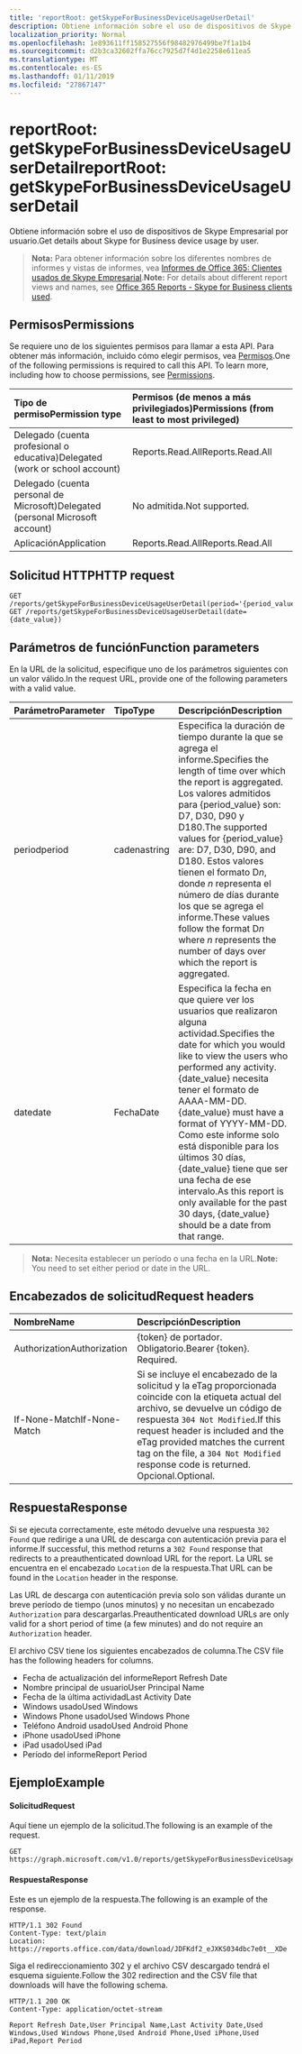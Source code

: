 ```yaml
---
title: 'reportRoot: getSkypeForBusinessDeviceUsageUserDetail'
description: Obtiene información sobre el uso de dispositivos de Skype Empresarial por usuario.
localization_priority: Normal
ms.openlocfilehash: 1e893611ff158527556f98482976499be7f1a1b4
ms.sourcegitcommit: d2b3ca32602ffa76cc7925d7f4d1e2258e611ea5
ms.translationtype: MT
ms.contentlocale: es-ES
ms.lasthandoff: 01/11/2019
ms.locfileid: "27867147"
---
```

# <a name="reportroot-getskypeforbusinessdeviceusageuserdetail"></a><span data-ttu-id="36e82-103">reportRoot: getSkypeForBusinessDeviceUsageUserDetail</span><span class="sxs-lookup"><span data-stu-id="36e82-103">reportRoot: getSkypeForBusinessDeviceUsageUserDetail</span></span>

<span data-ttu-id="36e82-104">Obtiene información sobre el uso de dispositivos de Skype Empresarial por usuario.</span><span class="sxs-lookup"><span data-stu-id="36e82-104">Get details about Skype for Business device usage by user.</span></span>

> <span data-ttu-id="36e82-105">**Nota:** Para obtener información sobre los diferentes nombres de informes y vistas de informes, vea [Informes de Office 365: Clientes usados de Skype Empresarial](https://support.office.com/client/Skype-for-Business-clients-used-b9019c36-034f-40c7-acb0-c2a0400b03c3).</span><span class="sxs-lookup"><span data-stu-id="36e82-105">**Note:** For details about different report views and names, see [Office 365 Reports - Skype for Business clients used](https://support.office.com/client/Skype-for-Business-clients-used-b9019c36-034f-40c7-acb0-c2a0400b03c3).</span></span>

## <a name="permissions"></a><span data-ttu-id="36e82-106">Permisos</span><span class="sxs-lookup"><span data-stu-id="36e82-106">Permissions</span></span>

<span data-ttu-id="36e82-p101">Se requiere uno de los siguientes permisos para llamar a esta API. Para obtener más información, incluido cómo elegir permisos, vea [Permisos](/graph/permissions-reference).</span><span class="sxs-lookup"><span data-stu-id="36e82-p101">One of the following permissions is required to call this API. To learn more, including how to choose permissions, see [Permissions](/graph/permissions-reference).</span></span>

| <span data-ttu-id="36e82-109">Tipo de permiso</span><span class="sxs-lookup"><span data-stu-id="36e82-109">Permission type</span></span>                        | <span data-ttu-id="36e82-110">Permisos (de menos a más privilegiados)</span><span class="sxs-lookup"><span data-stu-id="36e82-110">Permissions (from least to most privileged)</span></span> |
| :------------------------------------- | :--------------------------------------- |
| <span data-ttu-id="36e82-111">Delegado (cuenta profesional o educativa)</span><span class="sxs-lookup"><span data-stu-id="36e82-111">Delegated (work or school account)</span></span>     | <span data-ttu-id="36e82-112">Reports.Read.All</span><span class="sxs-lookup"><span data-stu-id="36e82-112">Reports.Read.All</span></span>                         |
| <span data-ttu-id="36e82-113">Delegado (cuenta personal de Microsoft)</span><span class="sxs-lookup"><span data-stu-id="36e82-113">Delegated (personal Microsoft account)</span></span> | <span data-ttu-id="36e82-114">No admitida.</span><span class="sxs-lookup"><span data-stu-id="36e82-114">Not supported.</span></span>                           |
| <span data-ttu-id="36e82-115">Aplicación</span><span class="sxs-lookup"><span data-stu-id="36e82-115">Application</span></span>                            | <span data-ttu-id="36e82-116">Reports.Read.All</span><span class="sxs-lookup"><span data-stu-id="36e82-116">Reports.Read.All</span></span>                         |

## <a name="http-request"></a><span data-ttu-id="36e82-117">Solicitud HTTP</span><span class="sxs-lookup"><span data-stu-id="36e82-117">HTTP request</span></span>

<!-- { "blockType": "samples" } --> 

```http
GET /reports/getSkypeForBusinessDeviceUsageUserDetail(period='{period_value}')
GET /reports/getSkypeForBusinessDeviceUsageUserDetail(date={date_value})
```

## <a name="function-parameters"></a><span data-ttu-id="36e82-118">Parámetros de función</span><span class="sxs-lookup"><span data-stu-id="36e82-118">Function parameters</span></span>

<span data-ttu-id="36e82-119">En la URL de la solicitud, especifique uno de los parámetros siguientes con un valor válido.</span><span class="sxs-lookup"><span data-stu-id="36e82-119">In the request URL, provide one of the following parameters with a valid value.</span></span>

| <span data-ttu-id="36e82-120">Parámetro</span><span class="sxs-lookup"><span data-stu-id="36e82-120">Parameter</span></span> | <span data-ttu-id="36e82-121">Tipo</span><span class="sxs-lookup"><span data-stu-id="36e82-121">Type</span></span>   | <span data-ttu-id="36e82-122">Descripción</span><span class="sxs-lookup"><span data-stu-id="36e82-122">Description</span></span>                              |
| :-------- | :----- | :--------------------------------------- |
| <span data-ttu-id="36e82-123">period</span><span class="sxs-lookup"><span data-stu-id="36e82-123">period</span></span>    | <span data-ttu-id="36e82-124">cadena</span><span class="sxs-lookup"><span data-stu-id="36e82-124">string</span></span> | <span data-ttu-id="36e82-125">Especifica la duración de tiempo durante la que se agrega el informe.</span><span class="sxs-lookup"><span data-stu-id="36e82-125">Specifies the length of time over which the report is aggregated.</span></span> <span data-ttu-id="36e82-126">Los valores admitidos para {period_value} son: D7, D30, D90 y D180.</span><span class="sxs-lookup"><span data-stu-id="36e82-126">The supported values for {period_value} are: D7, D30, D90, and D180.</span></span> <span data-ttu-id="36e82-127">Estos valores tienen el formato D*n*, donde *n* representa el número de días durante los que se agrega el informe.</span><span class="sxs-lookup"><span data-stu-id="36e82-127">These values follow the format D*n* where *n* represents the number of days over which the report is aggregated.</span></span> |
| <span data-ttu-id="36e82-128">date</span><span class="sxs-lookup"><span data-stu-id="36e82-128">date</span></span>      | <span data-ttu-id="36e82-129">Fecha</span><span class="sxs-lookup"><span data-stu-id="36e82-129">Date</span></span>   | <span data-ttu-id="36e82-130">Especifica la fecha en que quiere ver los usuarios que realizaron alguna actividad.</span><span class="sxs-lookup"><span data-stu-id="36e82-130">Specifies the date for which you would like to view the users who performed any activity.</span></span> <span data-ttu-id="36e82-131">{date_value} necesita tener el formato de AAAA-MM-DD.</span><span class="sxs-lookup"><span data-stu-id="36e82-131">{date_value} must have a format of YYYY-MM-DD.</span></span> <span data-ttu-id="36e82-132">Como este informe solo está disponible para los últimos 30 días, {date_value} tiene que ser una fecha de ese intervalo.</span><span class="sxs-lookup"><span data-stu-id="36e82-132">As this report is only available for the past 30 days, {date_value} should be a date from that range.</span></span> |

> <span data-ttu-id="36e82-133">**Nota:** Necesita establecer un período o una fecha en la URL.</span><span class="sxs-lookup"><span data-stu-id="36e82-133">**Note:** You need to set either period or date in the URL.</span></span>

## <a name="request-headers"></a><span data-ttu-id="36e82-134">Encabezados de solicitud</span><span class="sxs-lookup"><span data-stu-id="36e82-134">Request headers</span></span>

| <span data-ttu-id="36e82-135">Nombre</span><span class="sxs-lookup"><span data-stu-id="36e82-135">Name</span></span>          | <span data-ttu-id="36e82-136">Descripción</span><span class="sxs-lookup"><span data-stu-id="36e82-136">Description</span></span>                              |
| :------------ | :--------------------------------------- |
| <span data-ttu-id="36e82-137">Authorization</span><span class="sxs-lookup"><span data-stu-id="36e82-137">Authorization</span></span> | <span data-ttu-id="36e82-p104">{token} de portador. Obligatorio.</span><span class="sxs-lookup"><span data-stu-id="36e82-p104">Bearer {token}. Required.</span></span>                |
| <span data-ttu-id="36e82-140">If-None-Match</span><span class="sxs-lookup"><span data-stu-id="36e82-140">If-None-Match</span></span> | <span data-ttu-id="36e82-141">Si se incluye el encabezado de la solicitud y la eTag proporcionada coincide con la etiqueta actual del archivo, se devuelve un código de respuesta `304 Not Modified`.</span><span class="sxs-lookup"><span data-stu-id="36e82-141">If this request header is included and the eTag provided matches the current tag on the file, a `304 Not Modified` response code is returned.</span></span> <span data-ttu-id="36e82-142">Opcional.</span><span class="sxs-lookup"><span data-stu-id="36e82-142">Optional.</span></span> |

## <a name="response"></a><span data-ttu-id="36e82-143">Respuesta</span><span class="sxs-lookup"><span data-stu-id="36e82-143">Response</span></span>

<span data-ttu-id="36e82-144">Si se ejecuta correctamente, este método devuelve una respuesta `302 Found` que redirige a una URL de descarga con autenticación previa para el informe.</span><span class="sxs-lookup"><span data-stu-id="36e82-144">If successful, this method returns a `302 Found` response that redirects to a preauthenticated download URL for the report.</span></span> <span data-ttu-id="36e82-145">La URL se encuentra en el encabezado `Location` de la respuesta.</span><span class="sxs-lookup"><span data-stu-id="36e82-145">That URL can be found in the `Location` header in the response.</span></span>

<span data-ttu-id="36e82-146">Las URL de descarga con autenticación previa solo son válidas durante un breve período de tiempo (unos minutos) y no necesitan un encabezado `Authorization` para descargarlas.</span><span class="sxs-lookup"><span data-stu-id="36e82-146">Preauthenticated download URLs are only valid for a short period of time (a few minutes) and do not require an `Authorization` header.</span></span>

<span data-ttu-id="36e82-147">El archivo CSV tiene los siguientes encabezados de columna.</span><span class="sxs-lookup"><span data-stu-id="36e82-147">The CSV file has the following headers for columns.</span></span>

- <span data-ttu-id="36e82-148">Fecha de actualización del informe</span><span class="sxs-lookup"><span data-stu-id="36e82-148">Report Refresh Date</span></span>
- <span data-ttu-id="36e82-149">Nombre principal de usuario</span><span class="sxs-lookup"><span data-stu-id="36e82-149">User Principal Name</span></span>
- <span data-ttu-id="36e82-150">Fecha de la última actividad</span><span class="sxs-lookup"><span data-stu-id="36e82-150">Last Activity Date</span></span>
- <span data-ttu-id="36e82-151">Windows usado</span><span class="sxs-lookup"><span data-stu-id="36e82-151">Used Windows</span></span>
- <span data-ttu-id="36e82-152">Windows Phone usado</span><span class="sxs-lookup"><span data-stu-id="36e82-152">Used Windows Phone</span></span>
- <span data-ttu-id="36e82-153">Teléfono Android usado</span><span class="sxs-lookup"><span data-stu-id="36e82-153">Used Android Phone</span></span>
- <span data-ttu-id="36e82-154">iPhone usado</span><span class="sxs-lookup"><span data-stu-id="36e82-154">Used iPhone</span></span>
- <span data-ttu-id="36e82-155">iPad usado</span><span class="sxs-lookup"><span data-stu-id="36e82-155">Used iPad</span></span>
- <span data-ttu-id="36e82-156">Período del informe</span><span class="sxs-lookup"><span data-stu-id="36e82-156">Report Period</span></span>

## <a name="example"></a><span data-ttu-id="36e82-157">Ejemplo</span><span class="sxs-lookup"><span data-stu-id="36e82-157">Example</span></span>

#### <a name="request"></a><span data-ttu-id="36e82-158">Solicitud</span><span class="sxs-lookup"><span data-stu-id="36e82-158">Request</span></span>

<span data-ttu-id="36e82-159">Aquí tiene un ejemplo de la solicitud.</span><span class="sxs-lookup"><span data-stu-id="36e82-159">The following is an example of the request.</span></span>

<!--{
  "blockType": "request",
  "isComposable": true,
  "name": "reportroot_getskypeforbusinessdeviceusageuserdetail"
}-->

```http
GET https://graph.microsoft.com/v1.0/reports/getSkypeForBusinessDeviceUsageUserDetail(period='D7')
```

#### <a name="response"></a><span data-ttu-id="36e82-160">Respuesta</span><span class="sxs-lookup"><span data-stu-id="36e82-160">Response</span></span>

<span data-ttu-id="36e82-161">Este es un ejemplo de la respuesta.</span><span class="sxs-lookup"><span data-stu-id="36e82-161">The following is an example of the response.</span></span>

<!-- {
  "blockType": "response",
  "truncated": true,
  "@odata.type": "microsoft.graph.report"
} -->

```http
HTTP/1.1 302 Found
Content-Type: text/plain
Location: https://reports.office.com/data/download/JDFKdf2_eJXKS034dbc7e0t__XDe
```

<span data-ttu-id="36e82-162">Siga el redireccionamiento 302 y el archivo CSV descargado tendrá el esquema siguiente.</span><span class="sxs-lookup"><span data-stu-id="36e82-162">Follow the 302 redirection and the CSV file that downloads will have the following schema.</span></span>

<!-- { "blockType": "ignored" } --> 

```http
HTTP/1.1 200 OK
Content-Type: application/octet-stream

Report Refresh Date,User Principal Name,Last Activity Date,Used Windows,Used Windows Phone,Used Android Phone,Used iPhone,Used iPad,Report Period
```
